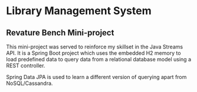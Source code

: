 # Library Management System
## Revature Bench Mini-project 

This mini-project was served to reinforce my skillset in the Java Streams API. 
It is a Spring Boot project which uses the embedded H2 memory to load predefined data to query data from a relational database model using a REST controller.

Spring Data JPA is used to learn a different version of querying apart from NoSQL/Cassandra. 
